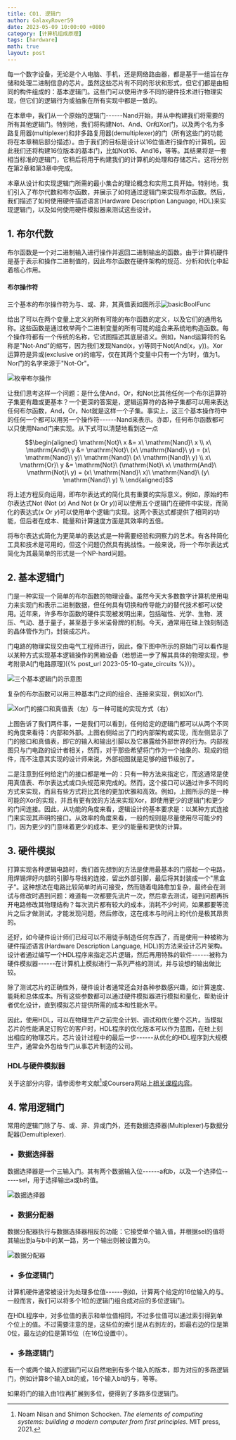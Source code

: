 ```yaml
---
title: CO1. 逻辑门
author: GalaxyRover59
date: 2023-05-09 10:00:00 +0800
category: [计算机组成原理]
tags: [hardware]
math: true
layout: post
---
```



每一个数字设备，无论是个人电脑、手机，还是网络路由器，都是基于一组旨在存储和处理二进制信息的芯片。虽然这些芯片有不同的形状和形式，但它们都是由相同的构件组成的：基本逻辑门。这些门可以使用许多不同的硬件技术进行物理实现，但它们的逻辑行为或抽象在所有实现中都是一致的。

在本章中，我们从一个原始的逻辑门------Nand开始，并从中构建我们将需要的所有其他逻辑门。特别地，我们将构建Not、And、Or和Xor门，以及两个名为多路复用器(multiplexer)和非多路复用器(demultiplexer)的门（所有这些门的功能将在本章稍后部分描述）。由于我们的目标是设计以16位值进行操作的计算机，因此我们还将构建16位版本的基本门，比如Not16、And16，等等。其结果将是一套相当标准的逻辑门，它稍后将用于构建我们的计算机的处理和存储芯片。这将分别在第2章和第3章中完成。

本章从设计和实现逻辑门所需的最小集合的理论概念和实用工具开始。特别地，我们引入了布尔代数和布尔函数，并展示了如何通过逻辑门来实现布尔函数。然后，我们描述了如何使用硬件描述语言(Hardware
Description Language,
HDL)来实现逻辑门，以及如何使用硬件模拟器来测试这些设计。

## 1. 布尔代数

布尔函数是一个对二进制输入进行操作并返回二进制输出的函数。由于计算机硬件是基于表示和操作二进制值的，因此布尔函数在硬件架构的规范、分析和优化中起着核心作用。

#### 布尔操作符

三个基本的布尔操作符为与、或、非，其真值表如图所示![basicBoolFunc](/images/basicBoolFunc.png "基本布尔操作真值表")

给出了可以在两个变量上定义的所有可能的布尔函数的定义，以及它们的通用名称。这些函数是通过枚举两个二进制变量的所有可能的组合来系统地构造函数。每个操作符都有一个传统的名称，它试图描述其底层语义。例如，Nand运算符的名称是\"Not-And\"的缩写，因为我们发现Nand(x，y)等同于Not(And(x，y))。Xor运算符是异或(exclusive
or)的缩写，仅在其两个变量中只有一个为1时，值为1。Nor门的名字来源于\"Not-Or\"。

![枚举布尔操作](/images/BoolFunc.png "两个布尔变量的所有布尔函数。一般来说，n个布尔变量所有可能的布尔函数个数为2^(2^n)")

让我们思考这样一个问题：是什么使And，Or，和Not比其他任何一个布尔运算符子集更有趣或更基本？一个更深的答案是，逻辑运算符的各种子集都可以用来表达任何布尔函数，And，Or，Not就是这样一个子集。事实上，这三个基本操作符中的任何一个都可以用另一个操作符------Nand来表示。亦即，任何布尔函数都可以只使用Nand门来实现。从下式可以清楚地看到这一点

$$\begin{aligned} 
    \mathrm{Not}\ x &= x\ \mathrm{Nand}\ x \\
    x\ \mathrm{And}\ y &= \mathrm{Not}\ (x\ \mathrm{Nand}\ y) = (x\ \mathrm{Nand}\ y)\ \mathrm{Nand}\ (x\ \mathrm{Nand}\ y) \\
    x\ \mathrm{Or}\ y &= \mathrm{Not}\ (\mathrm{Not}\ x\ \mathrm{And}\ \mathrm{Not}\ y) = (x\ \mathrm{Nand}\ x)\ \mathrm{Nand}\ (y\ \mathrm{Nand}\ y) \\
\end{aligned}$$

将上述方程反向运用，即布尔表达式的简化具有重要的实际意义。例如，原始的布尔表达式Not (Not ($x$) And Not ($x$ Or $y$))可以使用五个逻辑门在硬件中实现，而简化的表达式($x$ Or $y$)可以使用单个逻辑门实现。这两个表达式都提供了相同的功能，但后者在成本、能量和计算速度方面是其效率的五倍。

将布尔表达式简化为更简单的表达式是一种需要经验和洞察力的艺术。有各种简化工具和技术是可用的，但这个问题仍然具有挑战性。一般来说，将一个布尔表达式简化为其最简单的形式是一个NP-hard问题。

## 2. 基本逻辑门

门是一种实现一个简单的布尔函数的物理设备。虽然今天大多数数字计算机使用电力来实现门和表示二进制数据，但任何具有切换和传导能力的替代技术都可以使用。近年来，许多布尔函数的硬件实现被发明出来，包括磁性、光学、生物、液压、气动、基于量子，甚至基于多米诺骨牌的机制。今天，通常用在硅上蚀刻制造的晶体管作为门，封装成芯片。

门电路的物理实现交由电气工程师进行，因此，像下图中所示的原始门可以看作是以某种方式实现基本逻辑操作的黑箱设备（若想进一步了解其具体的物理实现，参考附录A[门电路原理]({% post_url 2023-05-10-gate_circuits %})）。

![三个基本逻辑门的示意图](/images/LogicGates.png)

复杂的布尔函数可以用三种基本门之间的组合、连接来实现，例如Xor门.

![Xor门的接口和真值表（左）与一种可能的实现方式（右）](/images/Xor.png "Xor门")

上图告诉了我们两件事，一是我们可以看到，任何给定的逻辑门都可以从两个不同的角度来看待：内部和外部。上图右侧给出了门的内部架构或实现，而左侧显示了门的接口和真值表，即它的输入和输出引脚以及它暴露给外部世界的行为。内部视图只与门电路的设计者相关，然而，对于那些希望将门作为一个抽象的、现成的组件，而不注意其实现的设计师来说，外部视图就是足够的细节级别了。

二是注意到任何给定门的接口都是唯一的：只有一种方法来指定它，而这通常是使用真值表、布尔表达式或口头规范来完成的。然而，这个接口可以通过许多不同的方式来实现，而且有些方式将比其他的更加优雅和高效。例如，上图所示的是一种可能的Xor的实现，并且有更有效的方法来实现Xor，即使用更少的逻辑门和更少的门间连接。因此，从功能的角度来看，逻辑设计的基本要求是：以某种方式连接门来实现其声明的接口。从效率的角度来看，一般的规则是尽量使用尽可能少的门，因为更少的门意味着更少的成本、更少的能量和更快的计算。

## 3. 硬件模拟

打算实现各种逻辑电路时，我们首先想到的方法是使用最基本的门搭起一个电路，用焊锡焊好内部的引脚与导线的连接，留出外部引脚，最后将其封装成一个"黑盒子"。这种想法在电路比较简单时尚可接受，然而随着电路愈加复杂，最终会在测试与修改时遇到问题：难道每一次都要先流片一次，然后拿去测试，碰到问题再拆开电路修改其物理结构？每次流片都有较大的成本，消耗不少时间，如果都要等流片之后才做测试，才能发现问题，然后修改，这在成本与时间上的代价是极其昂贵的。

还好，如今硬件设计师们已经可以不用徒手制造任何东西了，而是使用一种被称为硬件描述语言(Hardware Description Language, HDL)的方法来设计芯片架构。设计者通过编写一个HDL程序来指定芯片逻辑，然后再用特殊的软件------被称为硬件模拟器------在计算机上模拟进行一系列严格的测试，并与设想的输出做比较。

除了测试芯片的正确性外，硬件设计者通常还会对各种参数感兴趣，如计算速度、能耗和总体成本。所有这些参数都可以通过硬件模拟器进行模拟和量化，帮助设计者优化设计，直到模拟芯片提供所需的成本和性能水平。

因此，使用HDL，可以在物理生产之前完全计划、调试和优化整个芯片。当模拟芯片的性能满足订购它的客户时，HDL程序的优化版本可以作为蓝图，在硅上刻出相应的物理芯片。芯片设计过程中的最后一步------从优化的HDL程序到大规模生产，通常会外包给专门从事芯片制造的公司。

### HDL与硬件模拟器

关于这部分内容，请参阅参考文献[^1]或Coursera网站上[相关课程内容](https://www.coursera.org/learn/build-a-computer)。

[^1]:Noam Nisan and Shimon Schocken. *The elements of computing systems: building a modern computer from first principles.* MIT press, 2021.

## 4. 常用逻辑门

常用的逻辑门除了与、或、非、异或门外，还有数据选择器(Multiplexer)与数据分配器(Demultiplexer).

- ### 数据选择器

数据选择器是一个三输入门。其有两个数据输入位------a和b，以及一个选择位------sel，用于选择输出a或b的值。

![数据选择器](/images/Multiplexer.png "数据选择器")

- ### 数据分配器

数据分配器执行与数据选择器相反的功能：它接受单个输入值，并根据sel的值将其输出到a与b中的某一路，另一个输出则被设置为0。

![数据分配器](/images/Demultiplexer.png "数据分配器")

- ### 多位逻辑门

计算机硬件通常被设计为处理多位值------例如，计算两个给定的16位输入的与。一般而言，我们可以将多个1位的逻辑门组合成对应的多位逻辑门。

在HDL程序中，对多位值的表示和单位值相同，不过多位值可以通过索引得到单个位上的值。不过需要注意的是，这些位的索引是从右到左的，即最右边的位是第0位，最左边的位是第15位（在16位设置中）。

- ### 多路逻辑门

有一个或两个输入的逻辑门可以自然地到有多个输入的版本，即为对应的多路逻辑门，例如计算8个输入bit的或，16个输入bit的与，等等。

如果将门的输入由1位再扩展到多位，便得到了多路多位逻辑门。
